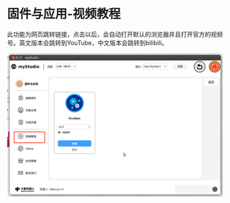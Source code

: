 # 固件与应用-视频教程

此功能为网页跳转链接，点击以后，会自动打开默认的浏览器并且打开官方的视频号。英文版本会跳转到YouTube，中文版本会跳转到bilibili。

![home](../resources/3-firmware/4-video/firmware_main.png)
